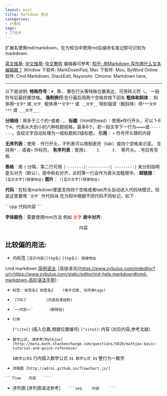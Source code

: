 ```yaml
---
layout: post
title: Markdown 笔记
categories:
- 计算机
tags:
- IT技术
---
```


﻿扩展名使用md/markdown，在为知当中使用md后缀命名笔记即可识别为markdown.

[英文维基](http://en.wikipedia.org/wiki/Markdown); [中文维基](http://zh.wikipedia.org/wiki/Markdown); [中文教程](http://wowubuntu.com/markdown/)
编辑器可参考: [知乎: 用Markdown 写作用什么文本编辑器？](http://www.zhihu.com/question/19637157)
Window 下软件: MarkDownPad, 
Mac 下软件: Mou, ByWord
Online 软件: Cmd Markdown, StackEdit, Raysnote. 
Chrome: Markdown here, 

--- 


以下是说明:
**特殊符号**：`#_` 等， 要在行头等特殊位置表达，可用转义符` \`， 一般符号后最好跟空格。
**强制换行**:在行最后用两个空格并按下回车
**粗体和斜体**： 斜体用`*文字*` 或`_文字_`      粗体用`**文字**`   或` __文字__`   特别强调（粗斜体）用`***文字***` 或   `___文字___`

**分隔线**：用多于三个的`*`或者`-` 。
**标题**（html的head）：使用`#`作行开头，可以 1-6 个`#`，代表从大到小的六种标题规格，最多6个。若一段文字下一行为`====`或`--------`，该段文字自动处理为一级标题和2级标题。
**引用**： `>` 符号开头跟的内容

**无序列表**：使用 `-` 作行开头，子列表可以用制表符（tab）或四个空格来示意。 支持用`*` ,`-` 或者`+` 作标符。
**有序列表**：使用`1.    2.     3.  `等开头。`.`号后有空格.

**表格**：用 `|` 分隔，第二行可用 `|--------|:---------:| --------:|` 来分别指明是左对齐（默认），居中和右对齐，此时第一行会作为表头加粗居中。
**超链接**： `[显示文字](链接地址)`
**图片**： `![显示文字](链接地址)`

**代码**：在标准markdown里面支持四个空格或者tab开头自动进入代码块模式，但是这里要用  `` `文字` `` 作代码块
在为知中根据不同代码不同标记，如下

\`\`\`cpp
代码内容
\`\`\` 

**字体颜色**：需要使用html方法 例如<font color="red"> 文字 </font>
**居中对齐**: <center>内容</center>

## 比较偏的用法:
-  内标签
`[显示内容][tag名]`
`[tag名]: 链接地址`


cmd markdown [简明语法](https://www.zybuluo.com/mdeditor?url=https://www.zybuluo.com/static/editor/md-help.markdown), [高级语法](https://www.zybuluo.com/mdeditor?url=https://www.zybuluo.com/static/editor/md-help.markdown#cmd-markdown-高阶语法手册] :
-     标签: 标签名1 标签名2    (用于归类, 也可用tags)
-     `[TOC]`        (内容目录结构)
-     `~~内容~~`       (删除线)
-     引用
    `[^cite1]`    (插入位置,根据位置编号)
    `[^cite1]`: 内容    (对应内容,参考文献)
-     数学公式, 请参考[Mathjax](http://meta.math.stackexchange.com/questions/5020/mathjax-basic-tutorial-and-quick-reference)
    `$数学公式$`     行内插入数学公式
    `$$ 数学公式 $$`        整行为一数学
-     流程图 [http://adrai.github.io/flowchart.js/]
`` ```flow ``
``    内容 ``
``    ``` ``

-    序列图 [序列图语法参考]
``    ```seq  ``
``    内容  ``
``    ```  ``



